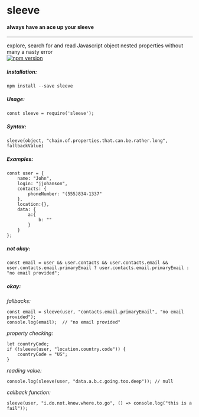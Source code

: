 # sleeve

#### always have an ace up your sleeve
----
explore, search for and read Javascript object nested properties without many a nasty error   
[![npm version](https://badge.fury.io/js/sleeve.svg)](https://badge.fury.io/js/sleeve)

##### Installation:
`npm install --save sleeve`

##### Usage:
`const sleeve = require('sleeve');`

##### Syntax:
`sleeve(object, "chain.of.properties.that.can.be.rather.long", fallbackValue)`  

##### Examples:

```
const user = {
    name: "John",
    login: "jjohanson",
    contacts: {
        phoneNumber: "(555)834-1337"
    },
    location:{},
    data: {
        a:{
            b: ""
        }
    }
};
```   

##### not okay:   
```
const email = user && user.contacts && user.contacts.email && user.contacts.email.primaryEmail ? user.contacts.email.primaryEmail : "no email provided";
```   

##### okay:   
_fallbacks:_  
```
const email = sleeve(user, "contacts.email.primaryEmail", "no email provided");
console.log(email);  // "no email provided"
```   

_property checking:_   
```
let countryCode;
if (!sleeve(user, "location.country.code")) {
    countryCode = "US";
}
```   

_reading value:_   
```
console.log(sleeve(user, "data.a.b.c.going.too.deep")); // null
```   

_callback function:_   
```
sleeve(user, "i.do.not.know.where.to.go", () => console.log("this is a fail"));
```   
